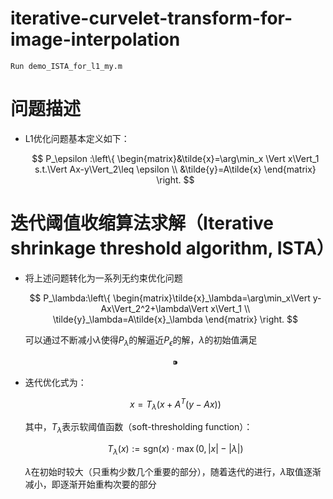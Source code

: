 # iterative-curvelet-transform-for-image-interpolation

```
Run demo_ISTA_for_l1_my.m
```

# 问题描述

- L1优化问题基本定义如下：
    
    $$ 
    P_\epsilon :\left\{ \begin{matrix}&\tilde{x}=\arg\min_x \Vert x\Vert_1 s.t.\Vert Ax-y\Vert_2\leq \epsilon \\ &\tilde{y}=A\tilde{x} \end{matrix} \right.
    $$
    

# 迭代阈值收缩算法求解（Iterative shrinkage threshold algorithm, ISTA）

- 将上述问题转化为一系列无约束优化问题
    
    $$
    P_\lambda:\left\{ \begin{matrix}\tilde{x}_\lambda=\arg\min_x\Vert y-Ax\Vert_2^2+\lambda\Vert x\Vert_1 \\ 
    \tilde{y}_\lambda=A\tilde{x}_\lambda \end{matrix} \right.
    $$
    
    可以通过不断减小$\lambda$使得$P_\lambda$的解逼近$P_\epsilon$的解，$\lambda$的初始值满足
    
    $$⁍$$
    
- 迭代优化式为：
    
    $$
    x=T_\lambda \left(x+A^T(y-Ax)\right)
    $$
    
    其中，$T_\lambda$表示软阈值函数（soft-thresholding function）：
    
    $$
    T_\lambda(x):=\text{sgn}(x)\cdot \max(0, |x|-|\lambda|)
    $$
    
    $\lambda$在初始时较大（只重构少数几个重要的部分），随着迭代的进行，$\lambda$取值逐渐减小，即逐渐开始重构次要的部分
